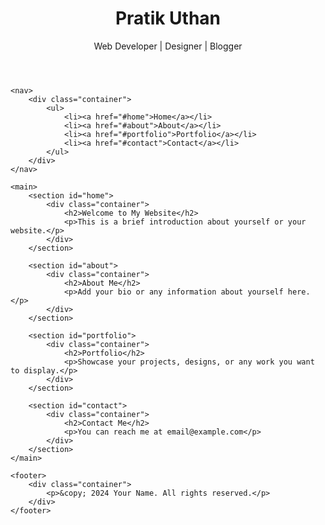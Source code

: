 <!DOCTYPE html>
<html lang="en">
<head>
    <meta charset="UTF-8">
    <meta name="viewport" content="width=device-width, initial-scale=1.0">
    <title>Your Name - Personal Website</title>
    <link rel="stylesheet" href="styles.css">
</head>
<body>
    <header>
        <div class="container">
            <h1>Pratik Uthan</h1>
            <p>Web Developer | Designer | Blogger</p>
        </div>
    </header>

    <nav>
        <div class="container">
            <ul>
                <li><a href="#home">Home</a></li>
                <li><a href="#about">About</a></li>
                <li><a href="#portfolio">Portfolio</a></li>
                <li><a href="#contact">Contact</a></li>
            </ul>
        </div>
    </nav>

    <main>
        <section id="home">
            <div class="container">
                <h2>Welcome to My Website</h2>
                <p>This is a brief introduction about yourself or your website.</p>
            </div>
        </section>

        <section id="about">
            <div class="container">
                <h2>About Me</h2>
                <p>Add your bio or any information about yourself here.</p>
            </div>
        </section>

        <section id="portfolio">
            <div class="container">
                <h2>Portfolio</h2>
                <p>Showcase your projects, designs, or any work you want to display.</p>
            </div>
        </section>

        <section id="contact">
            <div class="container">
                <h2>Contact Me</h2>
                <p>You can reach me at email@example.com</p>
            </div>
        </section>
    </main>

    <footer>
        <div class="container">
            <p>&copy; 2024 Your Name. All rights reserved.</p>
        </div>
    </footer>
</body>
</html>
